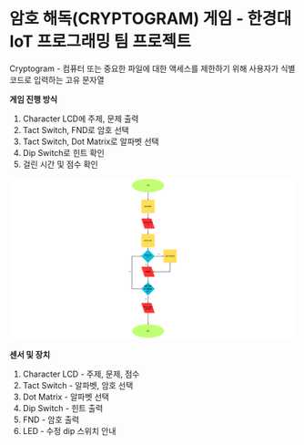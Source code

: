 # 암호 해독(CRYPTOGRAM) 게임 - 한경대 IoT 프로그래밍 팀 프로젝트

Cryptogram - 컴퓨터 또는 중요한 파일에 대한 액세스를 제한하기 위해 사용자가 식별 코드로 입력하는 고유 문자열

**게임 진행 방식**

1. Character LCD에 주제, 문제 출력
2. Tact Switch, FND로 암호 선택
3. Tact Switch, Dot Matrix로 알파벳 선택
4. Dip Switch로 힌트 확인
5. 걸린 시간 및 점수 확인

![image](https://raw.githubusercontent.com/IoT-programing-team-5/IoT-Project/main/report/img/%ED%94%8C%EB%A1%9C%EC%9A%B0%EC%B0%A8%ED%8A%B8.png)

**센서 및 장치**

1. Character LCD - 주제, 문제, 점수
2. Tact Switch - 알파벳, 암호 선택
3. Dot Matrix - 알파벳 선택
4. Dip Switch - 힌트 출력
5. FND - 암호 출력
6. LED - 수정 dip 스위치 안내
